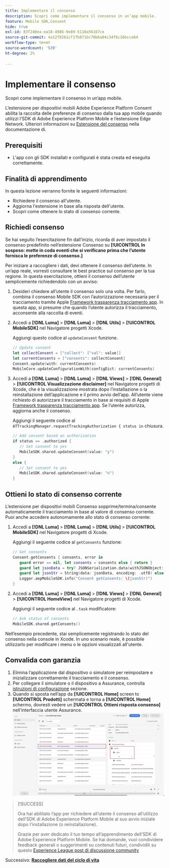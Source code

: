 ```yaml
---
title: Implementare il consenso
description: Scopri come implementare il consenso in un’app mobile.
feature: Mobile SDK,Consent
hide: true
exl-id: 83f240ea-ea18-4986-9e89-5110a56167ce
source-git-commit: 4a12f8261cf1fb071bc70b6a04c34f6c16bcce64
workflow-type: tm+mt
source-wordcount: '539'
ht-degree: 2%

---
```


# Implementare il consenso

Scopri come implementare il consenso in un’app mobile.

L’estensione per dispositivi mobili Adobe Experience Platform Consent abilita la raccolta delle preferenze di consenso dalla tua app mobile quando utilizzi l’SDK di Adobe Experience Platform Mobile e l’estensione Edge Network. Ulteriori informazioni su [Estensione del consenso](https://developer.adobe.com/client-sdks/documentation/consent-for-edge-network/) nella documentazione di.

## Prerequisiti

* L&#39;app con gli SDK installati e configurati è stata creata ed eseguita correttamente.

## Finalità di apprendimento

In questa lezione verranno fornite le seguenti informazioni:

* Richiedere il consenso all&#39;utente.
* Aggiorna l&#39;estensione in base alla risposta dell&#39;utente.
* Scopri come ottenere lo stato di consenso corrente.

## Richiedi consenso

Se hai seguito l’esercitazione fin dall’inizio, ricorda di aver impostato il consenso predefinito nell’estensione Consenso su **[!UICONTROL In sospeso: mette in coda eventi che si verificano prima che l’utente fornisca le preferenze di consenso.]**

Per iniziare a raccogliere i dati, devi ottenere il consenso dell’utente. In un’app reale, vorresti consultare le best practice sul consenso per la tua regione. In questa esercitazione, ottieni il consenso dell’utente semplicemente richiedendolo con un avviso:

1. Desideri chiedere all’utente il consenso solo una volta. Per farlo, combina il consenso Mobile SDK con l’autorizzazione necessaria per il tracciamento tramite Apple [Framework trasparenza tracciamento app](https://developer.apple.com/documentation/apptrackingtransparency). In questa app, si presume che quando l’utente autorizza il tracciamento, acconsente alla raccolta di eventi.

1. Accedi a **[!DNL Luma]** > **[!DNL Luma]** > **[!DNL Utils]** > **[!UICONTROL MobileSDK]** nel Navigatore progetti Xcode.

   Aggiungi questo codice al `updateConsent` funzione.

   ```swift
   // Update consent
   let collectConsent = ["collect": ["val": value]]
   let currentConsents = ["consents": collectConsent]
   Consent.update(with: currentConsents)
   MobileCore.updateConfigurationWith(configDict: currentConsents)
   ```

1. Accedi a **[!DNL Luma]** > **[!DNL Luma]** > **[!DNL Views]** > **[!DNL General]** > **[!UICONTROL Visualizzazione disclaimer]** nel Navigatore progetti di Xcode, che è la visualizzazione mostrata dopo l’installazione o la reinstallazione dell’applicazione e il primo avvio dell’app. All’utente viene richiesto di autorizzare il tracciamento in base ai requisiti di Apple [Framework trasparenza tracciamento app](https://developer.apple.com/documentation/apptrackingtransparency). Se l’utente autorizza, aggiorna anche il consenso.

   Aggiungi il seguente codice al `ATTrackingManager.requestTrackingAuthorization { status in` chiusura.

   ```swift
   // Add consent based on authorization
   if status == .authorized {
      // Set consent to yes
      MobileSDK.shared.updateConsent(value: "y")
   }
   else {
      // Set consent to yes
      MobileSDK.shared.updateConsent(value: "n")
   }
   ```

## Ottieni lo stato di consenso corrente

L’estensione per dispositivi mobili Consenso sopprime/termina/consente automaticamente il tracciamento in base al valore di consenso corrente. Puoi anche accedere autonomamente allo stato di consenso corrente:

1. Accedi a **[!DNL Luma]** > **[!DNL Luma]** > **[!DNL Utils]** > **[!UICONTROL MobileSDK]** nel Navigatore progetti di Xcode.

   Aggiungi il seguente codice al `getConsents` funzione:

   ```swift
   // Get consents
   Consent.getConsents { consents, error in
      guard error == nil, let consents = consents else { return }
      guard let jsonData = try? JSONSerialization.data(withJSONObject: consents, options: .prettyPrinted) else { return }
      guard let jsonStr = String(data: jsonData, encoding: .utf8) else { return }
      Logger.aepMobileSDK.info("Consent getConsents: \(jsonStr)")
   }
   ```

2. Accedi a **[!DNL Luma]** > **[!DNL Luma]** > **[!DNL Views]** > **[!DNL General]** > **[!UICONTROL HomeView]** nel Navigatore progetti di Xcode.

   Aggiungi il seguente codice al `.task` modificatore:

   ```swift
   // Ask status of consents
   MobileSDK.shared.getConsents()   
   ```

Nell’esempio precedente, stai semplicemente registrando lo stato del consenso nella console in Xcode. In uno scenario reale, è possibile utilizzarlo per modificare i menu o le opzioni visualizzati all&#39;utente.

## Convalida con garanzia

1. Elimina l’applicazione dal dispositivo o simulatore per reimpostare e inizializzare correttamente il tracciamento e il consenso.
1. Per collegare il simulatore o il dispositivo a Assurance, controlla [istruzioni di configurazione](assurance.md#connecting-to-a-session) sezione.
1. Quando si sposta nell’app da **[!UICONTROL Home]** screen to **[!UICONTROL Prodotti]** schermata e torna a **[!UICONTROL Home]** schermo, dovresti vedere un **[!UICONTROL Ottieni risposta consenso]** nell’interfaccia utente Assurance.
   ![convalida consenso](assets/consent-update.png)


>[!SUCCESS]
>
>Ora hai abilitato l’app per richiedere all’utente il consenso all’utilizzo dell’SDK di Adobe Experience Platform Mobile al suo avvio iniziale dopo l’installazione (o reinstallazione).
>
>Grazie per aver dedicato il tuo tempo all’apprendimento dell’SDK di Adobe Experience Platform Mobile. Se hai domande, vuoi condividere feedback generali o suggerimenti su contenuti futuri, condividili su questo [Experience League post di discussione community](https://experienceleaguecommunities.adobe.com/t5/adobe-experience-platform-data/tutorial-discussion-implement-adobe-experience-cloud-in-mobile/td-p/443796)

Successivo: **[Raccogliere dati del ciclo di vita](lifecycle-data.md)**
